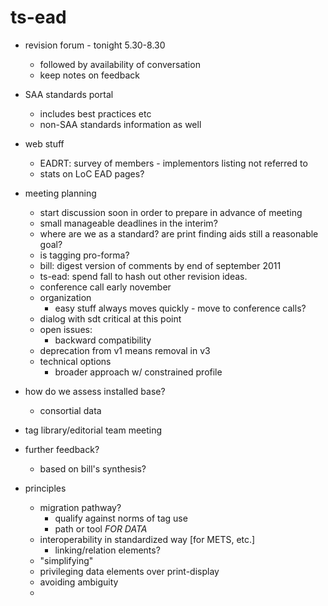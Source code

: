 ts-ead
======

* revision forum - tonight 5.30-8.30
	* followed by availability of conversation
	* keep notes on feedback

* SAA standards portal
	* includes best practices etc
	* non-SAA standards information as well

* web stuff
	* EADRT: survey of members - implementors listing not referred to
	* stats on LoC EAD pages?

* meeting planning
	* start discussion soon in order to prepare in advance of meeting 
	* small manageable deadlines in the interim?
	* where are we as a standard? are print finding aids still a reasonable goal?
	* is tagging pro-forma?
	* bill: digest version of comments by end of september 2011
	* ts-ead: spend fall to hash out other revision ideas.
	* conference call early november
	* organization
		* easy stuff always moves quickly - move to conference calls?
	* dialog with sdt critical at this point
	* open issues:
		* backward compatibility
	* deprecation from v1 means removal in v3
	* technical options
		* broader approach w/ constrained profile

* how do we assess installed base?
	* consortial data

* tag library/editorial team meeting

* further feedback?
	* based on bill's synthesis?

* principles
	* migration pathway?
		* qualify against norms of tag use
		* path or tool *FOR DATA*
	* interoperability in standardized way [for METS, etc.]
		* linking/relation elements?
	* "simplifying"
	* privileging data elements over print-display
	* avoiding ambiguity
	* 